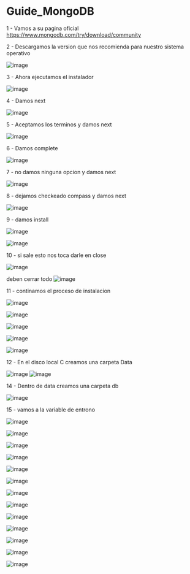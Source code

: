 # Guide_MongoDB

1 - Vamos a su pagina oficial https://www.mongodb.com/try/download/community

2 - Descargamos la version que nos recomienda para nuestro sistema operativo

![image](https://user-images.githubusercontent.com/54609399/137845052-a1a0c6ec-913f-4b28-89f0-3cac27a843d2.png)

3 - Ahora ejecutamos el instalador

![image](https://user-images.githubusercontent.com/54609399/137845417-7035457d-da80-496a-9742-e2ffb1d926a0.png)

4 - Damos next

![image](https://user-images.githubusercontent.com/54609399/137845457-42240368-b54d-4186-97e1-20acd9248fe7.png)

5 - Aceptamos los terminos y damos next

![image](https://user-images.githubusercontent.com/54609399/137845509-01f72fd5-581b-473f-bde7-f911292bbac6.png)

6 - Damos complete

![image](https://user-images.githubusercontent.com/54609399/137845546-06837b3c-c625-40f0-bd99-645c489069eb.png)

7 - no damos ninguna opcion y damos next

![image](https://user-images.githubusercontent.com/54609399/137845609-4e451695-4360-41e3-830f-2aa80b024654.png)

8 - dejamos checkeado compass y damos next

![image](https://user-images.githubusercontent.com/54609399/137845670-e1a7f7ad-5fb0-4e46-8492-fade8320426c.png)

9 - damos install

![image](https://user-images.githubusercontent.com/54609399/137845694-901ef5f6-7ca7-4274-84cf-7c4f92401149.png)

![image](https://user-images.githubusercontent.com/54609399/137845897-a7bd25f5-0bc1-4672-9c4b-373d3640bb0d.png)


10 - si sale esto nos toca darle en close

![image](https://user-images.githubusercontent.com/54609399/137845784-2ef244ea-60c0-4f63-a8ee-46624f3b6a0b.png)

deben cerrar todo
![image](https://user-images.githubusercontent.com/54609399/137845861-e3187bae-7383-47c4-8c98-7720d68f5a79.png)


11 - continamos el proceso de instalacion

![image](https://user-images.githubusercontent.com/54609399/137845821-58c5010b-7008-49ba-91ac-64f1ac484da1.png)


![image](https://user-images.githubusercontent.com/54609399/137846155-7d13a039-8b77-482d-bf7c-28440d638b84.png)

![image](https://user-images.githubusercontent.com/54609399/137846195-8282fcec-c1f9-4e33-8779-a3ec531c13ee.png)

![image](https://user-images.githubusercontent.com/54609399/137846255-cdebdd6f-a2b0-4654-8e75-e04b00041fd6.png)

![image](https://user-images.githubusercontent.com/54609399/137846355-6ce7c86a-0040-451b-b70d-0ab8d3de246c.png)

12 - En el disco local C creamos una carpeta Data

![image](https://user-images.githubusercontent.com/54609399/137846709-45d0ff77-6e79-4898-8532-46b530ac7703.png)
![image](https://user-images.githubusercontent.com/54609399/137846749-586f5acd-b13d-4ec9-b966-b6fa2f909da7.png)

14 - Dentro de data creamos una carpeta db

![image](https://user-images.githubusercontent.com/54609399/137846792-4020f9cf-2855-46cc-b51a-046da36ca212.png)


15 - vamos a la variable de entrono

![image](https://user-images.githubusercontent.com/54609399/137846946-743df170-b594-48c3-a92d-c6300b3f57c1.png)


![image](https://user-images.githubusercontent.com/54609399/137846986-9d82eede-5749-47ef-bfe9-620fc45a6f82.png)


![image](https://user-images.githubusercontent.com/54609399/137847159-868dd2aa-9e84-4d30-84e6-81a4efaf4c57.png)

![image](https://user-images.githubusercontent.com/54609399/137847209-77e0cd77-2dd3-44bd-bcd5-4bc429ade917.png)

![image](https://user-images.githubusercontent.com/54609399/137847276-dbd95cb1-a920-4b9d-9f11-329c0ab507a6.png)

![image](https://user-images.githubusercontent.com/54609399/137847496-37d63466-69d6-461f-9e4d-ef36fceed559.png)

![image](https://user-images.githubusercontent.com/54609399/137847588-0b1c9e96-dbed-4f44-a7be-212fb47adf32.png)

![image](https://user-images.githubusercontent.com/54609399/137847646-e8ab4d3e-a4b1-4020-91d0-8c32b1d9c395.png)

![image](https://user-images.githubusercontent.com/54609399/137847675-ae5bccb7-0b1c-4340-8426-79494980296d.png)

![image](https://user-images.githubusercontent.com/54609399/137847706-fe97f411-8d29-4f4b-bfad-c915886ba9d3.png)

![image](https://user-images.githubusercontent.com/54609399/137847911-27250942-6ffc-404f-b2c2-864db5f8308b.png)

![image](https://user-images.githubusercontent.com/54609399/137848011-0bc0d307-84fb-454f-94b8-b72a62c49f26.png)

![image](https://user-images.githubusercontent.com/54609399/137848080-ede1ca18-684c-42d5-9339-3ceb0347dc39.png)



